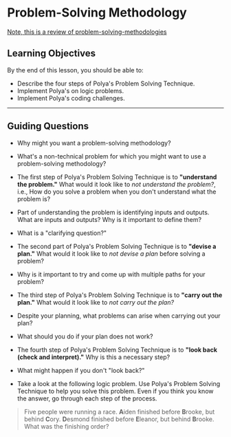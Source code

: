 # Problem-Solving Methodology

[Note, this is a review of problem-solving-methodologies](https://github.com/joinpursuit/8-0-technical-curriculum/blob/main/01-fundamentals/problem-solving-methodologies/lesson-notes/readme.md)

## Learning Objectives

By the end of this lesson, you should be able to:

- Describe the four steps of Polya's Problem Solving Technique.
- Implement Polya's on logic problems.
- Implement Polya's coding challenges.

---

## Guiding Questions

- Why might you want a problem-solving methodology?

- What's a non-technical problem for which you might want to use a problem-solving methodology?

- The first step of Polya's Problem Solving Technique is to **"understand the problem."** What would it look like to _not understand the problem?_, i.e., How do you solve a problem when you don't understand what the problem is?

- Part of understanding the problem is identifying inputs and outputs. What are inputs and outputs? Why is it important to define them?

- What is a "clarifying question?"

- The second part of Polya's Problem Solving Technique is to **"devise a plan."** What would it look like to _not devise a plan_ before solving a problem?

- Why is it important to try and come up with multiple paths for your problem?

- The third step of Polya's Problem Solving Technique is to **"carry out the plan."** What would it look like to _not carry out the plan?_

- Despite your planning, what problems can arise when carrying out your plan?

- What should you do if your plan does not work?

- The fourth step of Polya's Problem Solving Technique is to **"look back (check and interpret)."** Why is this a necessary step?

- What might happen if you don't "look back?"

- Take a look at the following logic problem. Use Polya's Problem Solving Technique to help you solve this problem. Even if you think you know the answer, go through each step of the process.

> Five people were running a race. **A**iden finished before **B**rooke, but behind **C**ory. **D**esmond finished before **E**leanor, but behind **B**rooke. What was the finishing order?

